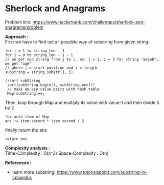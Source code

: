 # Sherlock and Anagrams

Problem link: https://www.hackerrank.com/challenges/sherlock-and-anagrams/problem

**Approach :**<br>
First we have to find out all possible way of substring from given string.<br>

```
for i = 1 to string_len - 1
for j = 0 to string_len - 1 - i
// we get sub string from j to i. ex: j = 1, i = 3 for string "aageb", we get "age"
// where j = start position and i = length
subString = string.substr(j, i)

//sort subString
 sort(subString.begin(), subString.end())
 // make an key value pairs with hash table
 Map[subString]++;

```

Then, loop through Map and multiply its value with value-1 and then divide it by 2.

```
for auto item of Map
ans += item.second * item.second / 2
```

finally return the ans

```
return ans
```

**Complexity analysis :**<br>
Time-Complexity : O(n^2)
Space-Complexity : O(n)

**References :**<br>

- learn more substring: https://www.tutorialspoint.com/substring-in-cplusplus
